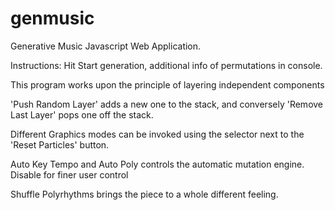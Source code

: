 # genmusic

Generative Music Javascript Web Application. 

Instructions: Hit Start generation, additional info of permutations in console.

This program works upon the principle of layering independent components 

'Push Random Layer' adds a new one to the stack, and conversely 'Remove Last Layer' pops one off the stack. 

Different Graphics modes can be invoked using the selector next to the 'Reset Particles' button. 

Auto Key Tempo and Auto Poly controls the automatic mutation engine. Disable for finer user control 

Shuffle Polyrhythms brings the piece to a whole different feeling.
